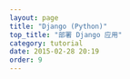 ```yaml
---
layout: page
title: "Django (Python)"
top_title: "部署 Django 应用"
category: tutorial
date: 2015-02-28 20:19
order: 9
---
```

